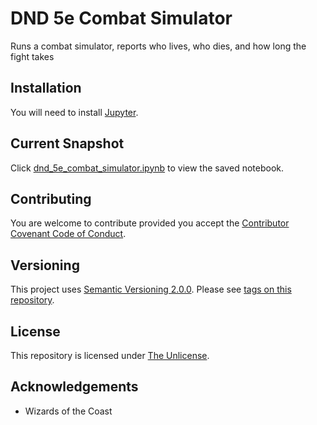# DND 5e Combat Simulator

Runs a combat simulator, reports who lives, who dies, and how long the fight takes

## Installation

You will need to install [Jupyter](https://jupyter.org/install).

## Current Snapshot

Click [dnd_5e_combat_simulator.ipynb](dnd_5e_combat_simulator.ipynb) to view the saved notebook.

## Contributing

You are welcome to contribute provided you accept the [Contributor Covenant Code of Conduct](CONTRIBUTING.md).

## Versioning

This project uses [Semantic Versioning 2.0.0](http://semver.org/). Please see [tags on this repository](https://github.com/your/project/tags).

## License

This repository is licensed under [The Unlicense](LICENSE.md).

## Acknowledgements

- Wizards of the Coast
